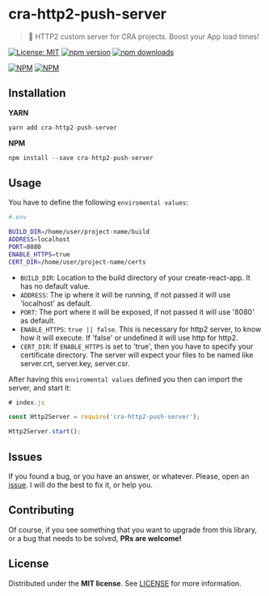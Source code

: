 # cra-http2-push-server
> :rocket: HTTP2 custom server for CRA projects. Boost your App load times!

[![License: MIT](https://img.shields.io/badge/License-MIT-brightgreen.svg)](https://opensource.org/licenses/MIT) [![npm version](https://badge.fury.io/js/cra-http2-push-server.svg)](https://badge.fury.io/js/cra-http2-push-server) [![npm downloads](https://img.shields.io/npm/dm/cra-http2-push-server.svg)](https://www.npmjs.com/package/cra-http2-push-server)

[![NPM](https://nodei.co/npm/cra-http2-push-server.png?downloads=true&downloadRank=true&stars=true)](https://nodei.co/npm/cra-http2-push-server/) [![NPM](https://nodei.co/npm-dl/cra-http2-push-server.png?months=9&height=1)](https://nodei.co/npm/cra-http2-push-server/) 

## Installation

**YARN**

```javascript
yarn add cra-http2-push-server
```

**NPM**

```javascript
npm install --save cra-http2-push-server
```

## Usage

You have to define the following `enviromental values`:

```bash 
#.env

BUILD_DIR=/home/user/project-name/build
ADDRESS=localhost
PORT=8080
ENABLE_HTTPS=true
CERT_DIR=/home/user/project-name/certs
```
- `BUILD_DIR`: Location to the build directory of your create-react-app. It has no default value.
- `ADDRESS`: The ip where it will be running, if not passed it will use 'localhost' as default.
- `PORT`: The port where it will be exposed, if not passed it will use '8080' as default.
- `ENABLE_HTTPS`: `true || false`. This is necessary for http2 server, to know how it will execute. If 'false' or undefined it will use http for http2.
- `CERT_DIR`: If `ENABLE_HTTPS` is set to 'true', then you have to specify your certificate directory. The server will expect your files to be named like server.crt, server.key, server.csr.

After having this `enviromental values` defined you then can import the server, and start it: 

```javascript
# index.js

const Http2Server = require('cra-http2-push-server');

Http2Server.start();
```

## Issues

If you found a bug, or you have an answer, or whatever. Please, open an [issue](https://github.com/BlackBoxVision/cra-http2-push-server/issues). I will do the best to fix it, or help you.

## Contributing

Of course, if you see something that you want to upgrade from this library, or a bug that needs to be solved, **PRs are welcome!**

## License

Distributed under the **MIT license**. See [LICENSE](https://github.com/BlackBoxVision/cra-http2-push-server/blob/master/LICENSE) for more information.
